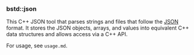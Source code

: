 ### bstd::json

This C++ JSON tool that parses strings and files that follow the [JSON](https://www.json.org/) format. It stores
the JSON objects, arrays, and values into equivalent C++ data structures and allows access via a C++ API.

For usage, see `usage.md`.
